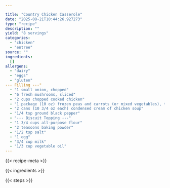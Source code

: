 ```yaml
---

title: "Country Chicken Casserole"
date: "2025-08-21T10:44:26.927273"
type: "recipe"
description: ""
yield: "8 servings"
categories:
  - "chicken"
  - "entree"
source: ""
ingredients:
  []
allergens:
  - "dairy"
  - "eggs"
  - "gluten"
--- Filling ---"
  - "1 small onion, chopped"
  - "6 fresh mushrooms, sliced"
  - "2 cups chopped cooked chicken"
  - "1 package (10 oz) frozen peas and carrots (or mixed vegetables), thawed"
  - "2 cans (10 3/4 oz each) condensed cream of chicken soup"
  - "1/4 tsp ground black pepper"
  - "--- Biscuit Topping ---"
  - "1 3/4 cups all-purpose flour"
  - "2 teasoons baking powder"
  - "1/2 tsp salt"
  - "1 egg"
  - "3/4 cup milk"
  - "1/3 cup vegetable oil"
---
```


{{< recipe-meta >}}

{{< ingredients >}}

{{< steps >}}

